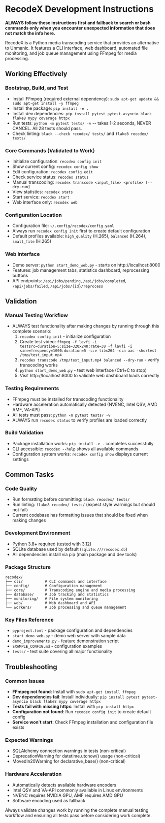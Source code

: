 # RecodeX Development Instructions

**ALWAYS follow these instructions first and fallback to search or bash commands only when you encounter unexpected information that does not match the info here.**

RecodeX is a Python media transcoding service that provides an alternative to Unmanic. It features a CLI interface, web dashboard, automated file monitoring, and job queue management using FFmpeg for media processing.

## Working Effectively

### Bootstrap, Build, and Test
- Install FFmpeg (required external dependency): `sudo apt-get update && sudo apt-get install -y ffmpeg`
- Install the package: `pip install -e .`
- Install dev dependencies: `pip install pytest pytest-asyncio black flake8 mypy coverage httpx`
- Run tests: `python -m pytest tests/ -v` -- takes 1-2 seconds, NEVER CANCEL. All 28 tests should pass.
- Check linting: `black --check recodex/ tests/` and `flake8 recodex/ tests/`

### Core Commands (Validated to Work)
- Initialize configuration: `recodex config init`
- Show current config: `recodex config show`
- Edit configuration: `recodex config edit`  
- Check service status: `recodex status`
- Manual transcoding: `recodex transcode <input_file> <profile> [--dry-run]`
- View statistics: `recodex stats`
- Start service: `recodex start`
- Web interface only: `recodex web`

### Configuration Location
- Configuration file: `~/.config/recodex/config.yaml`
- Always run `recodex config init` first to create default configuration
- Default profiles available: `high_quality` (H.265), `balanced` (H.264), `small_file` (H.265)

### Web Interface
- Demo server: `python start_demo_web.py` - starts on http://localhost:8000
- Features: job management tabs, statistics dashboard, reprocessing buttons
- API endpoints: `/api/jobs/pending`, `/api/jobs/completed`, `/api/jobs/failed`, `/api/jobs/{id}/reprocess`

## Validation

### Manual Testing Workflow
- ALWAYS test functionality after making changes by running through this complete scenario:
  1. `recodex config init` - initialize configuration
  2. Create test video: `ffmpeg -f lavfi -i testsrc=duration=5:size=320x240:rate=30 -f lavfi -i sine=frequency=1000:duration=5 -c:v libx264 -c:a aac -shortest /tmp/test_input.mp4`
  3. `recodex transcode /tmp/test_input.mp4 balanced --dry-run` - verify transcoding works
  4. `python start_demo_web.py` - test web interface (Ctrl+C to stop)
  5. Visit http://localhost:8000 to validate web dashboard loads correctly

### Testing Requirements
- FFmpeg must be installed for transcoding functionality
- Hardware acceleration automatically detected (NVENC, Intel QSV, AMD AMF, VA-API)
- All tests must pass: `python -m pytest tests/ -v`
- ALWAYS run `recodex status` to verify profiles are loaded correctly

### Build Validation
- Package installation works: `pip install -e .` completes successfully
- CLI accessible: `recodex --help` shows all available commands
- Configuration system works: `recodex config show` displays current settings

## Common Tasks

### Code Quality
- Run formatting before committing: `black recodex/ tests/`
- Run linting: `flake8 recodex/ tests/` (expect style warnings but should not fail)
- Current codebase has formatting issues that should be fixed when making changes

### Development Environment  
- Python 3.8+ required (tested with 3.12)
- SQLite database used by default (`sqlite:///recodex.db`)
- All dependencies install via pip (main package and dev tools)

### Package Structure
```
recodex/
├── cli/          # CLI commands and interface
├── config/       # Configuration management  
├── core/         # Transcoding engine and media processing
├── database/     # Job tracking and statistics
├── monitoring/   # File system monitoring
├── web/          # Web dashboard and API
└── workers/      # Job processing and queue management
```

### Key Files Reference
- `pyproject.toml` - package configuration and dependencies
- `start_demo_web.py` - demo web server with sample data
- `demo_improvements.py` - feature demonstration script
- `EXAMPLE_CONFIG.md` - configuration examples
- `tests/` - test suite covering all major functionality

## Troubleshooting

### Common Issues
- **FFmpeg not found**: Install with `sudo apt-get install ffmpeg`
- **Dev dependencies fail**: Install individually: `pip install pytest pytest-asyncio black flake8 mypy coverage httpx`
- **Tests fail with missing httpx**: Install with `pip install httpx`
- **Configuration not found**: Run `recodex config init` to create default config
- **Service won't start**: Check FFmpeg installation and configuration file exists

### Expected Warnings
- SQLAlchemy connection warnings in tests (non-critical)
- DeprecationWarning for datetime.utcnow() usage (non-critical)
- MovedIn20Warning for declarative_base() (non-critical)

### Hardware Acceleration
- Automatically detects available hardware encoders
- Intel QSV and VA-API commonly available in Linux environments
- NVENC requires NVIDIA GPU, AMF requires AMD GPU
- Software encoding used as fallback

Always validate changes work by running the complete manual testing workflow and ensuring all tests pass before considering work complete.